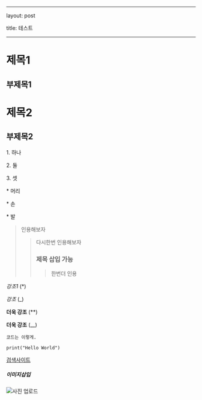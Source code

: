 

---

layout: post

title: 테스트

---



# 제목1

## 부제목1

# 제목2

## 부제목2



1. 하나

2. 둘

3. 셋



* 머리

* 손

* 발



> 인용해보자
>
> > 다시한번 인용해보자
> >
> > ### 제목 삽입 가능
> >
> > > 한번더 인용



*강조1* (*)

_강조_ (_)

**더욱 강조** (**)

__더욱 강조__ (__)



```
코드는 이렇게.

print("Hello World")
```



[검색사이트](google.com)



##### 이미지삽입

![사진 업로드](http://worldradiomap.com/kr/seoul_img/namsan_09.jpg)



